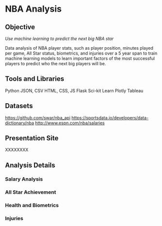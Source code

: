 # NBA Analysis

## Objective
*Use machine learning to predict the next big NBA star*

Data analysis of NBA player stats, such as player position, minutes played per game, All Star status, biometrics, and injuries over a 5 year span to train machine learning models to learn important factors of the most successful players to predict who the next big players will be.

## Tools and Libraries
Python
JSON, CSV
HTML, CSS, JS
Flask
Sci-kit Learn
Plotly
Tableau

## Datasets
https://github.com/swar/nba_api
https://sportsdata.io/developers/data-dictionary/nba
http://www.espn.com/nba/salaries

## Presentation Site
XXXXXXXX

## Analysis Details

### Salary Analysis


### All Star Achievement 


### Health and Biometrics


### Injuries



